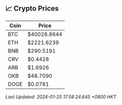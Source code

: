 ## 📈 Crypto Prices

| Coin | Price |
| ---- | ----- |
| BTC | $40028.8644 |
| ETH | $2221.6239 |
| BNB | $290.5191 |
| CRV | $0.4428 |
| ARB | $1.6926 |
| OKB | $48.7090 |
| DOGE | $0.0781 |

_Last Updated: 2024-01-25 17:58:24.645 +0800 HKT_